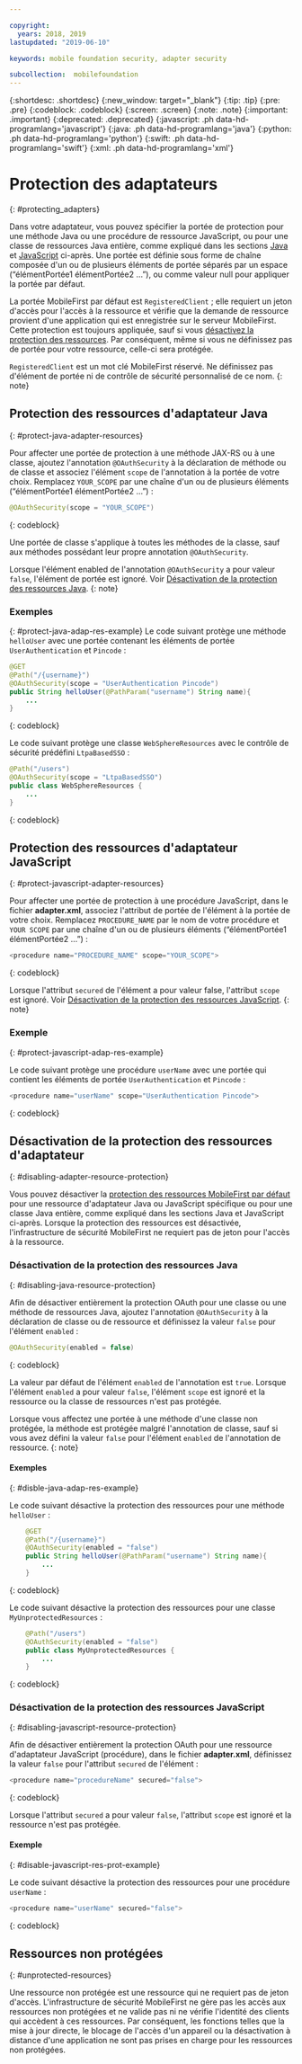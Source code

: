 ```yaml
---

copyright:
  years: 2018, 2019
lastupdated: "2019-06-10"

keywords: mobile foundation security, adapter security

subcollection:  mobilefoundation
---
```


{:shortdesc: .shortdesc}
{:new_window: target="_blank"}
{:tip: .tip}
{:pre: .pre}
{:codeblock: .codeblock}
{:screen: .screen}
{:note: .note}
{:important: .important}
{:deprecated: .deprecated}
{:javascript: .ph data-hd-programlang='javascript'}
{:java: .ph data-hd-programlang='java'}
{:python: .ph data-hd-programlang='python'}
{:swift: .ph data-hd-programlang='swift'}
{:xml: .ph data-hd-programlang='xml'}

# Protection des adaptateurs
{: #protecting_adapters}

Dans votre adaptateur, vous pouvez spécifier la portée de protection pour une méthode Java ou une procédure de ressource JavaScript, ou pour une classe de ressources Java entière, comme expliqué dans les sections [Java](#protect-java-adapter-resources) et [JavaScript](#protect-javascript-adapter-resources) ci-après. Une portée est définie sous forme de chaîne composée d'un ou de plusieurs éléments de portée séparés par un espace (“élémentPortée1 élémentPortée2 …”), ou comme valeur null pour appliquer la portée par défaut.

La portée MobileFirst par défaut est `RegisteredClient` ; elle requiert un jeton d'accès pour l'accès à la ressource et vérifie que la demande de ressource provient d'une application qui est enregistrée sur le serveur MobileFirst. Cette protection est toujours appliquée, sauf si vous [désactivez la protection des ressources](#disabling-resource-protection). Par conséquent, même si vous ne définissez pas de portée pour votre ressource, celle-ci sera protégée.

`RegisteredClient` est un mot clé MobileFirst réservé. Ne définissez pas d'élément de portée ni de contrôle de sécurité personnalisé de ce nom.
{: note}

## Protection des ressources d'adaptateur Java
{: #protect-java-adapter-resources}

Pour affecter une portée de protection à une méthode JAX-RS ou à une classe, ajoutez l'annotation `@OAuthSecurity` à la déclaration de méthode ou de classe et associez l'élément `scope` de l'annotation à la portée de votre choix. Remplacez `YOUR_SCOPE` par une chaîne d'un ou de plusieurs éléments (“élémentPortée1 élémentPortée2 …”) :

```java
@OAuthSecurity(scope = "YOUR_SCOPE")
```
{: codeblock}

Une portée de classe s'applique à toutes les méthodes de la classe, sauf aux méthodes possédant leur propre annotation `@OAuthSecurity`.

Lorsque l'élément enabled de l'annotation `@OAuthSecurity` a pour valeur `false`, l'élément de portée est ignoré. Voir [Désactivation de la protection des ressources Java](#disabling-java-resource-protection).
{: note}

### Exemples
{: #protect-java-adap-res-example}
Le code suivant protège une méthode `helloUser` avec une portée contenant les éléments de portée `UserAuthentication` et `Pincode` :

```java
@GET
@Path("/{username}")
@OAuthSecurity(scope = "UserAuthentication Pincode")
public String helloUser(@PathParam("username") String name){
    ...
}
```
{: codeblock}

Le code suivant protège une classe `WebSphereResources` avec le contrôle de sécurité prédéfini `LtpaBasedSSO` :

```java
@Path("/users")
@OAuthSecurity(scope = "LtpaBasedSSO")
public class WebSphereResources {
    ...
}
```
{: codeblock}

## Protection des ressources d'adaptateur JavaScript
{: #protect-javascript-adapter-resources}

Pour affecter une portée de protection à une procédure JavaScript, dans le fichier **adapter.xml**, associez l'attribut de portée de l'élément <procedure> à la portée de votre choix. Remplacez `PROCEDURE_NAME` par le nom de votre procédure et `YOUR SCOPE` par une chaîne d'un ou de plusieurs éléments (“élémentPortée1 élémentPortée2 …”) :

```javascript
<procedure name="PROCEDURE_NAME" scope="YOUR_SCOPE">
```
{: codeblock}

Lorsque l'attribut `secured` de l'élément <procedure> a pour valeur false, l'attribut `scope` est ignoré. Voir [Désactivation de la protection des ressources JavaScript](#disabling-javascript-resource-protection).
{: note}

### Exemple
{: #protect-javascript-adap-res-example}

Le code suivant protège une procédure `userName` avec une portée qui contient les éléments de portée
`UserAuthentication` et `Pincode` :

```javascript
<procedure name="userName" scope="UserAuthentication Pincode">
```
{: codeblock}

## Désactivation de la protection des ressources d'adaptateur
{: #disabling-adapter-resource-protection}

Vous pouvez désactiver la [protection des ressources MobileFirst par défaut](#protecting_adapters_resources) pour une ressource d'adaptateur Java ou JavaScript spécifique ou pour une classe Java entière, comme expliqué dans les sections Java et JavaScript ci-après. Lorsque la protection des ressources est désactivée, l'infrastructure de sécurité MobileFirst ne requiert pas de jeton pour l'accès à la ressource.

### Désactivation de la protection des ressources Java
{: #disabling-java-resource-protection}

Afin de désactiver entièrement la protection OAuth pour une classe ou une méthode de ressources Java, ajoutez l'annotation `@OAuthSecurity` à la déclaration de classe ou de ressource et définissez la valeur `false` pour l'élément `enabled` :

```java
@OAuthSecurity(enabled = false)
```
{: codeblock}

La valeur par défaut de l'élément `enabled` de l'annotation est `true`. Lorsque l'élément `enabled` a pour valeur `false`, l'élément `scope` est ignoré et la ressource ou la classe de ressources n'est pas protégée.

Lorsque vous affectez une portée à une méthode d'une classe non protégée, la méthode est protégée malgré l'annotation de classe, sauf si vous avez défini la valeur `false` pour l'élément `enabled` de l'annotation de ressource.
{: note}

#### Exemples
{: #disble-java-adap-res-example}

Le code suivant désactive la protection des ressources pour une méthode `helloUser` :

```java
    @GET
    @Path("/{username}")
    @OAuthSecurity(enabled = "false")
    public String helloUser(@PathParam("username") String name){
        ...
    }
```
{: codeblock}

Le code suivant désactive la protection des ressources pour une classe `MyUnprotectedResources` :

```java
    @Path("/users")
    @OAuthSecurity(enabled = "false")
    public class MyUnprotectedResources {
        ...
    }
```
{: codeblock}

### Désactivation de la protection des ressources JavaScript
{: #disabling-javascript-resource-protection}

Afin de désactiver entièrement la protection OAuth pour une ressource d'adaptateur JavaScript (procédure), dans le fichier **adapter.xml**, définissez la valeur `false` pour l'attribut `secured` de l'élément <procedure> :

```javascript
<procedure name="procedureName" secured="false">
```
{: codeblock}

Lorsque l'attribut `secured` a pour valeur `false`, l'attribut `scope` est ignoré et la ressource n'est pas protégée.

#### Exemple
{: #disable-javascript-res-prot-example}

Le code suivant désactive la protection des ressources pour une procédure `userName` :

```javascript
<procedure name="userName" secured="false">
```
{: codeblock}

## Ressources non protégées
{: #unprotected-resources}

Une ressource non protégée est une ressource qui ne requiert pas de jeton d'accès. L'infrastructure de sécurité MobileFirst ne gère pas les accès aux ressources non protégées et ne valide pas ni ne vérifie l'identité des clients qui accèdent à ces ressources. Par conséquent, les fonctions telles que la mise à jour directe, le blocage de l'accès d'un appareil ou la désactivation à distance d'une application ne sont pas prises en charge pour les ressources non protégées.

